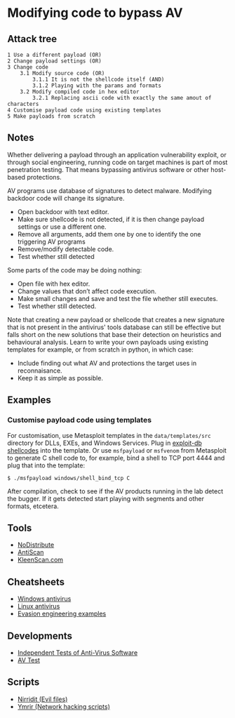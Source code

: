 # Modifying code to bypass AV

## Attack tree

```text
1 Use a different payload (OR)
2 Change payload settings (OR)
3 Change code
    3.1 Modify source code (OR)
        3.1.1 It is not the shellcode itself (AND)
        3.1.2 Playing with the params and formats 
    3.2 Modify compiled code in hex editor
        3.2.1 Replacing ascii code with exactly the same amout of characters
4 Customise payload code using existing templates
5 Make payloads from scratch
```

## Notes

Whether delivering a payload through an application vulnerability exploit, or through social engineering, running code 
on target machines is part of most penetration testing. That means bypassing antivirus software or other host-based 
protections.

AV programs use database of signatures to detect malware. Modifying backdoor code will change its signature.

* Open backdoor with text editor.
* Make sure shellcode is not detected, if it is then change payload settings or use a different one.
* Remove all arguments, add them one by one to identify the one triggering AV programs
* Remove/modify detectable code.
* Test whether still detected

Some parts of the code may be doing nothing:

* Open file with hex editor.
* Change values that don’t affect code execution.
* Make small changes and save and test the file whether still executes.
* Test whether still detected.

Note that creating a new payload or shellcode that creates a new signature that is not present in the antivirus' tools 
database can still be effective but falls short on the new solutions that base their detection on heuristics 
and behavioural analysis. Learn to write your own payloads using existing templates for example, or from scratch in
python, in which case:

* Include finding out what AV and protections the target uses in reconnaisance.
* Keep it as simple as possible.

## Examples
### Customise payload code using templates

For customisation, use Metasploit templates in the `data/templates/src` directory for DLLs, EXEs, and Windows Services.
Plug in [exploit-db shellcodes](https://www.exploit-db.com/shellcodes) into the template. Or use `msfpayload` or 
`msfvenom` from Metasploit to generate C shell code to, for example, bind a shell to TCP port 4444 and plug that into 
the template:
	
	$ ./msfpayload windows/shell_bind_tcp C

After compilation, check to see if the AV products running in the lab detect the bugger. If it gets detected start 
playing with segments and other formats, etcetera.

## Tools

* [NoDistribute](https://nodistribute.com/)
* [AntiScan](https://antiscan.me/)
* [KleenScan.com](https://kleenscan.com)

## Cheatsheets

* [Windows antivirus](cheatsheets:docs/payloads/av-windows)
* [Linux antivirus](cheatsheets:docs/payloads/av-linux)
* [Evasion engineering examples](cheatsheets:docs/payloads/evasion-engineering)

## Developments

* [Independent Tests of Anti-Virus Software](https://www.av-comparatives.org/)
* [AV Test](https://www.av-test.org/en/)

## Scripts

* [Nirridit (Evil files)](https://github.com/tymyrddin/nirridit)
* [Ymrir (Network hacking scripts)](https://github.com/tymyrddin/ymrir)